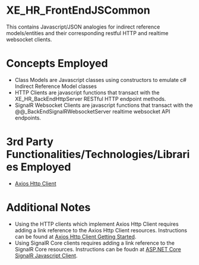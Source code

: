 # XE_HR_FrontEndJSCommon
This contains Javascript/JSON analogies for indirect reference models/entities and their corresponding restful HTTP and realtime websocket clients.
# Concepts Employed
* Class Models are Javascript classes using constructors to emulate c# Indirect Reference Model classes
* HTTP Clients are javascript functions that transact with the XE_HR_BackEndHttpServer RESTful HTTP endpoint methods.
* SignalR Websocket Clients are javascript functions that transact with the @@_BackEndSignalRWebsocketServer realtime websocket API endpoints.
# 3rd Party Functionalities/Technologies/Libraries Employed
* [Axios Http Client](https://axios-http.com/)
# Additional Notes
* Using the HTTP clients which implement Axios Http Client requires adding a link reference to the Axios Http Client resources. Instructions can be found at [Axios Http Client Getting Started](https://axios-http.com/docs/intro).
* Using SignalR Core clients requires adding a link reference to the SignalR Core resources. Instructions can be foudn at [ASP.NET Core SignalR Javascript Client](https://learn.microsoft.com/en-us/aspnet/core/signalr/javascript-client).

